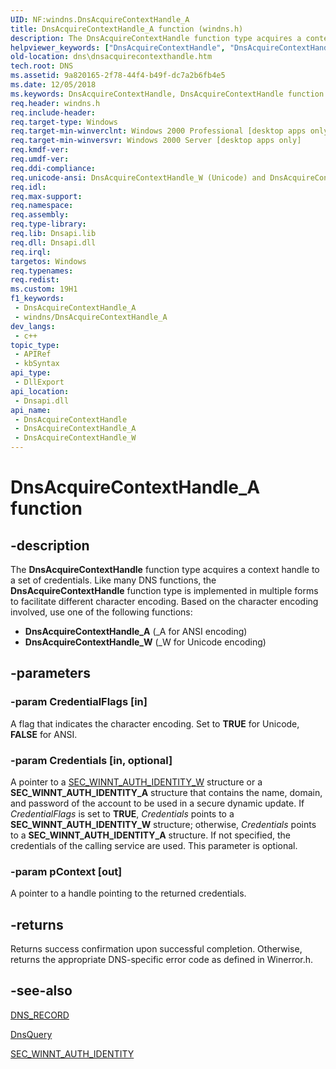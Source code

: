 ```yaml
---
UID: NF:windns.DnsAcquireContextHandle_A
title: DnsAcquireContextHandle_A function (windns.h)
description: The DnsAcquireContextHandle function type acquires a context handle to a set of credentials. (ANSI)
helpviewer_keywords: ["DnsAcquireContextHandle", "DnsAcquireContextHandle function [DNS]", "DnsAcquireContextHandle_A", "_dns_dnsacquirecontexthandle", "dns.dnsacquirecontexthandle", "windns/DnsAcquireContextHandle", "windns/DnsAcquireContextHandle_A"]
old-location: dns\dnsacquirecontexthandle.htm
tech.root: DNS
ms.assetid: 9a820165-2f78-44f4-b49f-dc7a2b6fb4e5
ms.date: 12/05/2018
ms.keywords: DnsAcquireContextHandle, DnsAcquireContextHandle function [DNS], DnsAcquireContextHandle_A, DnsAcquireContextHandle_W, _dns_dnsacquirecontexthandle, dns.dnsacquirecontexthandle, windns/DnsAcquireContextHandle, windns/DnsAcquireContextHandle_A, windns/DnsAcquireContextHandle_W
req.header: windns.h
req.include-header: 
req.target-type: Windows
req.target-min-winverclnt: Windows 2000 Professional [desktop apps only]
req.target-min-winversvr: Windows 2000 Server [desktop apps only]
req.kmdf-ver: 
req.umdf-ver: 
req.ddi-compliance: 
req.unicode-ansi: DnsAcquireContextHandle_W (Unicode) and DnsAcquireContextHandle_A (ANSI)
req.idl: 
req.max-support: 
req.namespace: 
req.assembly: 
req.type-library: 
req.lib: Dnsapi.lib
req.dll: Dnsapi.dll
req.irql: 
targetos: Windows
req.typenames: 
req.redist: 
ms.custom: 19H1
f1_keywords:
 - DnsAcquireContextHandle_A
 - windns/DnsAcquireContextHandle_A
dev_langs:
 - c++
topic_type:
 - APIRef
 - kbSyntax
api_type:
 - DllExport
api_location:
 - Dnsapi.dll
api_name:
 - DnsAcquireContextHandle
 - DnsAcquireContextHandle_A
 - DnsAcquireContextHandle_W
---
```


# DnsAcquireContextHandle_A function


## -description

The 
<b>DnsAcquireContextHandle</b> function type acquires a context handle to a set of credentials. Like many DNS functions, the 
<b>DnsAcquireContextHandle</b> function type is implemented in multiple forms to facilitate different character encoding. Based on the character encoding involved, use one of the following functions:
<ul>
<li>
<b>DnsAcquireContextHandle_A</b> (_A for ANSI encoding)

</li>
<li>
<b>DnsAcquireContextHandle_W</b> (_W for Unicode encoding)

</li>
</ul>

## -parameters

### -param CredentialFlags [in]

A flag that indicates the character encoding. Set to <b>TRUE</b> for Unicode, <b>FALSE</b> for ANSI.

### -param Credentials [in, optional]

A pointer to a <a href="/windows/desktop/api/rpcdce/ns-rpcdce-sec_winnt_auth_identity_a">SEC_WINNT_AUTH_IDENTITY_W</a> structure or a <b>SEC_WINNT_AUTH_IDENTITY_A</b> structure that contains the name, domain, and password of the account to be used in a secure dynamic update. If <i>CredentialFlags</i> is set to <b>TRUE</b>, <i>Credentials</i> points to a <b>SEC_WINNT_AUTH_IDENTITY_W</b> structure; otherwise, <i>Credentials</i> points to a <b>SEC_WINNT_AUTH_IDENTITY_A</b> structure. If not specified, the credentials of the calling service are used. This parameter is optional.

### -param pContext [out]

A pointer to a handle pointing to the returned credentials.

## -returns

Returns success confirmation upon successful completion. Otherwise, returns the appropriate DNS-specific error code as defined in Winerror.h.

## -see-also

<a href="/windows/win32/api/windns/ns-windns-dns_recorda">DNS_RECORD</a>



<a href="/windows/desktop/api/windns/nf-windns-dnsquery_a">DnsQuery</a>



<a href="/windows/desktop/api/rpcdce/ns-rpcdce-sec_winnt_auth_identity_a">SEC_WINNT_AUTH_IDENTITY</a>
